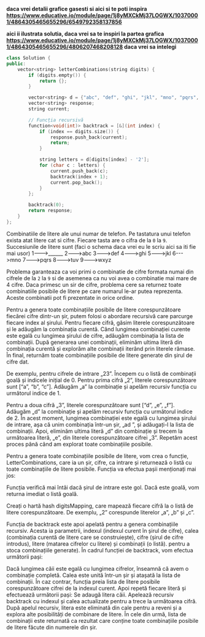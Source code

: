 **daca vrei detalii grafice gasesti si aici si te poti inspira https://www.educative.io/module/page/1j8yMXCkMj37LOGWX/10370001/4864305465655296/6549792358137856**

**aici ii ilustrata solutia, daca vrei sa te inspiri la partea grafica https://www.educative.io/module/page/1j8yMXCkMj37LOGWX/10370001/4864305465655296/4806207468208128  daca vrei sa intelegi**

```cpp
class Solution {
public:
    vector<string> letterCombinations(string digits) {
        if (digits.empty()) {
            return {};
        }

        vector<string> d = {"abc", "def", "ghi", "jkl", "mno", "pqrs", "tuv", "wxyz"};
        vector<string> response;
        string current;

        // Funcția recursivă
        function<void(int)> backtrack = [&](int index) {
            if (index == digits.size()) {
                response.push_back(current);
                return;
            }

            string letters = d[digits[index] - '2'];
            for (char c : letters) {
                current.push_back(c);
                backtrack(index + 1);
                current.pop_back();
            }
        };

        backtrack(0);
        return response;
    }
};

```

Combinatiile de litere ale unui numar de telefon.
Pe tastatura unui telefon exista atat litere cat si cifre.
Fiecare tasta are o cifra de la `0` la `9`. Succesiunile de litere sunt (faci o schema daca vrei eu le scriu aici sa iti fie mai usor)
1--->______
2--->abc
3--->def
4--->ghi
5--->jkl
6--->mno
7--->pqrs
8--->tuv
9--->wxyz

Problema garanteaza ca voi primi o combinatie de cifre formata numai din cifrele de la `2` la `9` si de asemenea ca nu voi avea o combinatie mai mare de 4 cifre.
Daca primesc un sir de cifre, problema cere sa returnez toate combinatiile posibile de litere pe care numarul le-ar putea reprezenta. Aceste combinatii pot fi prezentate in orice ordine.

Pentru a genera toate combinațiile posibile de litere corespunzătoare fiecărei cifre dintr-un șir, putem folosi o abordare recursivă care parcurge fiecare index al șirului. Pentru fiecare cifră, găsim literele corespunzătoare și le adăugăm la combinația curentă. Când lungimea combinației curente este egală cu lungimea șirului de cifre, adăugăm combinația la lista de combinații. După generarea unei combinații, eliminăm ultima literă din combinația curentă și explorăm alte combinații iterând prin literele rămase. În final, returnăm toate combinațiile posibile de litere generate din șirul de cifre dat.

De exemplu, pentru cifrele de intrare „23”.
Începem cu o listă de combinații goală și indicele inițial de 0. 
Pentru prima cifră „2”, literele corespunzătoare sunt [“a”, “b”, “c”]. 
Adăugăm „a” la combinație și apelăm recursiv funcția cu următorul indice de 1. 

Pentru a doua cifră „3”, literele corespunzătoare sunt [“d”, „e”, „f”].
Adăugăm „d” la combinație și apelăm recursiv funcția cu următorul indice de 2. În acest moment, lungimea combinației este egală cu lungimea șirului de intrare, așa că unim combinația într-un șir, „ad ”, și adăugați-l la lista de combinații. Apoi, eliminăm ultima literă „d” din combinație și trecem la următoarea literă, „e”, din literele corespunzătoare cifrei „3”. Repetăm ​​acest proces până când am explorat toate combinațiile posibile.


Pentru a genera toate combinațiile posibile de litere, vom crea o funcție, LetterCombinations, care ia un șir, cifre, ca intrare și returnează o listă cu toate combinațiile de litere posibile. Funcția va efectua pașii menționați mai jos:

Funcția verifică mai întâi dacă șirul de intrare este gol. Dacă este goală, vom returna imediat o listă goală.

Creați o hartă hash digitsMapping, care mapează fiecare cifră la o listă de litere corespunzătoare. De exemplu, „2” corespunde literelor „a”, „b” și „c”.

Funcția de backtrack este apoi apelată pentru a genera combinațiile recursiv. Acesta ia parametrii, indexul (indexul curent în șirul de cifre), calea (combinația curentă de litere care se construiește), cifre (șirul de cifre introdus), litere (matarea cifrelor cu litere) și combinații (o listă). pentru a stoca combinațiile generate). În cadrul funcției de backtrack, vom efectua următorii pași:

Dacă lungimea căii este egală cu lungimea cifrelor, înseamnă că avem o combinație completă. Calea este unită într-un șir și atașată la lista de combinații.
În caz contrar, funcția preia lista de litere posibile corespunzătoare cifrei de la indexul curent. Apoi repetă fiecare literă și efectuează următorii pași:
Se adaugă litera căii.
Apelează recursiv backtrack cu indexul și calea actualizate pentru a trece la următoarea cifră.
După apelul recursiv, litera este eliminată din cale pentru a reveni și a explora alte posibilități de combinare de litere.
În cele din urmă, lista de combinații este returnată ca rezultat care conține toate combinațiile posibile de litere făcute din numerele din șir.